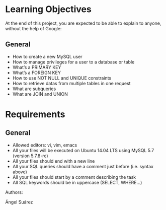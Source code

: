 # Learning Objectives
At the end of this project, you are expected to be able to explain to anyone, without the help of Google:

## General
* How to create a new MySQL user
* How to manage privileges for a user to a database or table
* What’s a PRIMARY KEY
* What’s a FOREIGN KEY
* How to use NOT NULL and UNIQUE constraints
* How to retrieve datas from multiple tables in one request
* What are subqueries
* What are JOIN and UNION
# Requirements
## General
* Allowed editors: vi, vim, emacs
* All your files will be executed on Ubuntu 14.04 LTS using MySQL 5.7 (version 5.7.8-rc)
* All your files should end with a new line
* All your SQL queries should have a comment just before (i.e. syntax above)
* All your files should start by a comment describing the task
* All SQL keywords should be in uppercase (SELECT, WHERE…)

Authors:

Ángel Suárez
